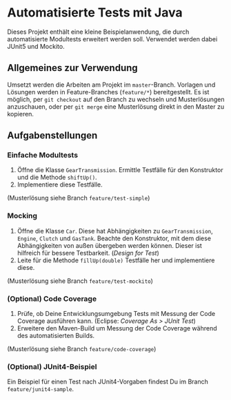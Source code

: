 # Automatisierte Tests mit Java

Dieses Projekt enthält eine kleine Beispielanwendung, die durch automatisierte Modultests erweitert werden soll. Verwendet werden dabei JUnit5 und Mockito.

## Allgemeines zur Verwendung

Umsetzt werden die Arbeiten am Projekt im `master`-Branch. Vorlagen und Lösungen werden in Feature-Branches (`feature/*`) bereitgestellt. Es ist möglich, per `git checkout` auf den Branch zu wechseln und Musterlösungen anzuschauen, oder per `git merge` eine Musterlösung direkt in den Master zu kopieren.

## Aufgabenstellungen

### Einfache Modultests

1. Öffne die Klasse `GearTransmission`. Ermittle Testfälle für den Konstruktor und die Methode `shiftUp()`.
2. Implementiere diese Testfälle.

(Musterlösung siehe Branch `feature/test-simple`)

### Mocking

1. Öffne die Klasse `Car`. Diese hat Abhängigkeiten zu `GearTransmission`, `Engine`, `Clutch` und `GasTank`. Beachte den Konstruktor, mit dem diese Abhängigkeiten von außen übergeben werden können. Dieser ist hilfreich für bessere Testbarkeit. (*Design for Test*)
2. Leite für die Methode `fillUp(double)` Testfälle her und implementiere diese.

(Musterlösung siehe Branch `feature/test-mockito`)

### (Optional) Code Coverage

1.  Prüfe, ob Deine Entwicklungsumgebung Tests mit Messung der Code Coverage ausführen kann. (Eclipse: *Coverage As > JUnit Test*)
2. Erweitere den Maven-Build um Messung der Code Coverage während des automatisierten Builds.

(Musterlösung siehe Branch `feature/code-coverage`)

### (Optional) JUnit4-Beispiel

Ein Beispiel für einen Test nach JUnit4-Vorgaben findest Du im Branch `feature/junit4-sample`.